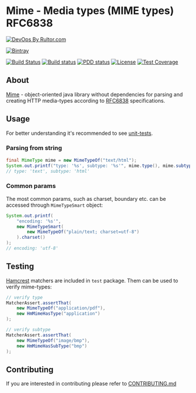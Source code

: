 # Mime - Media types (MIME types) RFC6838

[![DevOps By Rultor.com](http://www.rultor.com/b/g4s8/mime)](http://www.rultor.com/p/g4s8/mime)

 [![Bintray](https://api.bintray.com/packages/g4s8/maven-android/com.g4s8.mime/images/download.svg)](https://bintray.com/g4s8/maven-android/com.g4s8.mime/_latestVersion)

[![Build Status](https://img.shields.io/travis/g4s8/mime.svg?style=flat-square)](https://travis-ci.org/g4s8/mime)
[![Build status](https://ci.appveyor.com/api/projects/status/9mk57am5d3r70geo?svg=true)](https://ci.appveyor.com/project/g4s8/mime)
[![PDD status](http://www.0pdd.com/svg?name=g4s8/mime)](http://www.0pdd.com/p?name=g4s8/mime)
[![License](https://img.shields.io/github/license/g4s8/mime.svg?style=flat-square)](https://github.com/g4s8/mime/blob/master/LICENSE.txt)
[![Test Coverage](https://img.shields.io/codecov/c/github/g4s8/mime.svg?style=flat-square)](https://codecov.io/github/g4s8/mime?branch=master)

## About
[Mime](https://github.com/g4s8/mime) - object-oriented java library without dependencies for parsing and creating
HTTP media-types according to [RFC6838](https://tools.ietf.org/html/rfc6838) specifications.

## Usage
For better understanding it's recommended to see [unit-tests](https://github.com/g4s8/mime/blob/master/src/test/java/com/g4s8/mime/).

### Parsing from string
```java
final MimeType mime = new MimeTypeOf("text/html");
System.out.printf("type: '%s', subtype: '%s'", mime.type(), mime.subtype());
// type: 'text', subtype: 'html'
```
### Common params
The most common params, such as charset, boundary etc. can be accessed through `MimeTypeSmart` object:
```java
System.out.printf(
    "encoding: '%s'",
    new MimeTypeSmart(
        new MimeTypeOf("plain/text; charset=utf-8")
    ).charset()
);
// encoding: 'utf-8'
```

## Testing
[Hamcrest](http://hamcrest.org/JavaHamcrest/) matchers are included in `test` package. Them can be used to verify mime-types:
```java
// verify type
MatcherAssert.assertThat(
    new MimeTypeOf("application/pdf"),
    new HmMimeHasType("application")
);

// verify subtype
MatcherAssert.assertThat(
    new MimeTypeOf("image/bmp"),
    new HmMimeHasSubType("bmp")
);
```

## Contributing
If you are interested in contributing please refer to [CONTRIBUTING.md](CONTRIBUTING.md)
